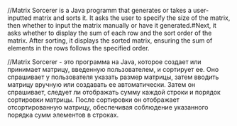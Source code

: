 //Matrix Sorcerer is a Java programm that generates or takes a user-inputted matrix and sorts it. It asks the user to specify the size of the matrix, then whether to input the matrix manually or have it generated.#Next, it asks whether to display the sum of each row and the sort order of the matrix. After sorting, it displays the sorted matrix, ensuring the sum of elements in the rows follows the specified order.

//Matrix Sorcerer - это программа на Java, которое создает или принимает матрицу, введенную пользователем, и сортирует ее. Оно спрашивает у пользователя указать размер матрицы, затем вводить матрицу вручную или создавать ее автоматически. Затем он спрашивает, следует ли отображать сумму каждой строки и порядок сортировки матрицы. После сортировки он отображает отсортированную матрицу, обеспечивая соблюдение указанного порядка сумм элементов в строках.

